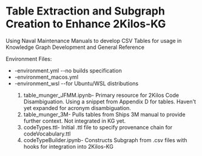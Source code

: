 <h1> Table Extraction and Subgraph Creation to Enhance 2Kilos-KG </h1>
Using Naval Maintenance Manuals to develop CSV Tables for usage in Knowledge Graph Development and General Reference
   <p> Environment Files: </p>
    <ul>
        <li>-environment.yml --no builds specification</li>
        <li>-environment_macos.yml </li>
        <li>-environment_wsl --for Ubuntu/WSL distributions</li>

<ol>
<li>table_munger_JFMM.ipynb- Primary resource for 2Kilos Code Disambiguation. Using a snippet from Appendix D for tables. Haven't yet expanded for acronym disambiguation.</li>
<li>table_munger_3M- Pulls tables from Ships 3M manual to provide further context. Not integrated in KG yet.</li>
<li>codeTypes.ttl- Initial .ttl file to specify provenance chain for codeVocabulary.ttl</li>
<li>codeTypeBuilder.ipynb- Constructs Subgraph from .csv files with hooks for integration into 2Kilos-KG</li>
</ol>
